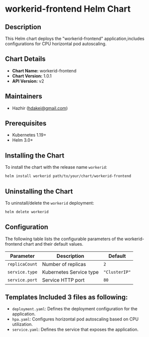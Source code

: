 
# workerid-frontend Helm Chart

## Description
This Helm chart deploys the "workerid-frontend" application,includes configurations for CPU horizontal pod autoscaling.

## Chart Details
- **Chart Name:** workerid-frontend
- **Chart Version:** 1.0.1
- **API Version:** v2

## Maintainers
- Hazhir (hdakei@gmail.com)

## Prerequisites
- Kubernetes 1.19+
- Helm 3.0+

## Installing the Chart
To install the chart with the release name `workerid`:

```bash
helm install workerid path/to/your/chart/workerid-frontend
```

## Uninstalling the Chart
To uninstall/delete the `workerid` deployment:

```bash
helm delete workerid
```

## Configuration
The following table lists the configurable parameters of the workerid-frontend chart and their default values.

| Parameter | Description | Default |
|-----------|-------------|---------|
| `replicaCount` | Number of replicas | `2` |
| `service.type` | Kubernetes Service type | `"ClusterIP"` |
| `service.port` | Service HTTP port | `80` |

## Templates Included 3 files as following:
- `deployment.yaml`: Defines the deployment configuration for the application.
- `hpa.yaml`: Configures horizontal pod autoscaling based on CPU utilization.
- `service.yaml`: Defines the service that exposes the application.
